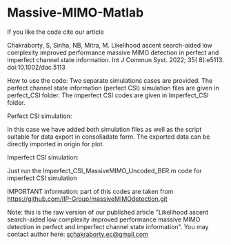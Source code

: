 # Massive-MIMO-Matlab

If you like the code cite our article

Chakraborty, S, Sinha, NB, Mitra, M. Likelihood ascent search-aided low complexity improved performance massive MIMO detection in perfect and imperfect channel state information. Int J Commun Syst. 2022; 35( 8):e5113. doi:10.1002/dac.5113 

How to use the code: Two separate simulations cases are provided. The perfect channel state information (perfect CSI) simulation files are given in perfect_CSI folder. The imperfect CSI codes are given in Imperfect_CSI folder.

Perfect CSI simulation:

In this case we have added both simulation files as well as the script suitable for data export in consoliadate form. The exported data can be directly imported in origin for plot.


Imperfect CSI simulation:

Just run the  Imperfect_CSI_MassiveMIMO_Uncoded_BER.m code for imperfect CSI simulation


IMPORTANT information:
part of this codes are taken from https://github.com/IIP-Group/massiveMIMOdetection.git

Note: this is the raw version of our published article "Likelihood ascent search-aided low complexity improved performance massive MIMO detection in perfect and imperfect channel state information".  You may contact author here: schakraborty.ec@gmail.com
